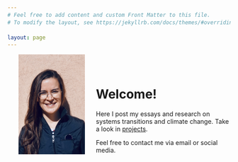```yaml
---
# Feel free to add content and custom Front Matter to this file.
# To modify the layout, see https://jekyllrb.com/docs/themes/#overriding-theme-defaults

layout: page
---
```


<img src="/assets/ppic.jpeg" width="150" style="float: left; margin-left: 25px; margin-right: 25px; margin-bottom: 25px;"/>

<br />
<br />

# Welcome!


Here I post my essays and research on systems transitions and climate change. Take a look in  [projects](/projects/).

Feel free to contact me via email or social media.
